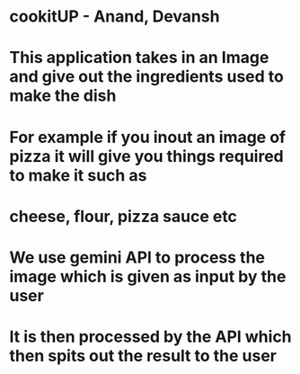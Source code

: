 # cookitUP - Anand, Devansh

# This application takes in an Image and give out the ingredients used to make the dish

# For example if you inout an image of pizza it will give you things required to make it such as
# cheese, flour,  pizza sauce etc

# We use gemini API to process the image which is given as input by the user
# It is then processed by the API which then spits out the result to the user 

# 





